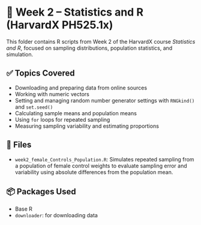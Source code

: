 # 📘 Week 2 – Statistics and R (HarvardX PH525.1x)

This folder contains R scripts from Week 2 of the HarvardX course *Statistics and R*, focused on sampling distributions, population statistics, and simulation.

## ✅ Topics Covered

- Downloading and preparing data from online sources
- Working with numeric vectors
- Setting and managing random number generator settings with `RNGkind()` and `set.seed()`
- Calculating sample means and population means
- Using `for` loops for repeated sampling
- Measuring sampling variability and estimating proportions

## 📁 Files

- `week2_female_Controls_Population.R`: Simulates repeated sampling from a population of female control weights to evaluate sampling error and variability using absolute differences from the population mean.

## 📦 Packages Used

- Base R
- `downloader`: for downloading data
